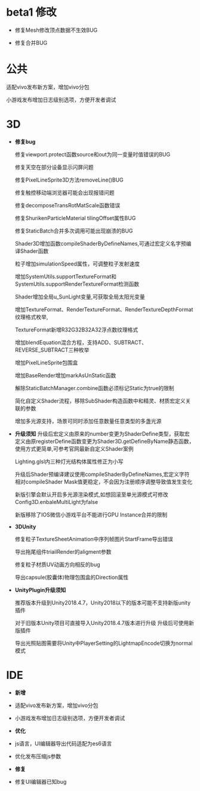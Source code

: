 # beta1 修改

- 修复Mesh修改顶点数据不生效BUG

- 修复合并BUG

# 公共
   
   适配vivo发布新方案，增加vivo分包
    
   小游戏发布增加日志级别选项，方便开发者调试

# 3D

- **修复bug**

   修复viewport.protect函数source和out为同一变量时值错误的BUG

   修复天空在部分设备显示闪屏问题

   修复PixelLineSprite3D方法removeLine()BUG

   修复触控移动端浏览器可能会出现报错问题 

   修复decomposeTransRotMatScale函数错误 

   修复ShurikenParticleMaterial tilingOffset属性BUG

   修复StaticBatch合并多次调用可能出现崩溃的BUG

   Shader3D增加函数compileShaderByDefineNames,可通过宏定义名字预编译Shader函数

   粒子增加simulationSpeed属性，可调整粒子发射速度

   增加SystemUtils.supportTextureFormat和SystemUtils.supportRenderTextureFormat检测函数

   Shader增加全局u_SunLight变量,可获取全局太阳光变量

   增加TextureFormat、RenderTextureFormat、RenderTextureDepthFormat纹理格式枚举,

   TextureFormat新增R32G32B32A32浮点数纹理格式

   增加blendEquation混合方程，支持ADD、SUBTRACT、REVERSE_SUBTRACT三种枚举

   增加PixelLineSprite包围盒

   增加BaseRender增加markAsUnStatic函数

   解除StaticBatchManager.combine函数必须标记Static为true的限制

   简化自定义Shader流程，移除SubShader构造函数中和精灵、材质宏定义关联的参数

   增加多光源支持，场景可同时添加任意数量任意类型的多盏光源

- **升级须知**
   升级后宏定义由原来的number变更为ShaderDefine类型，获取宏定义由原registerDefine函数变更为Shader3D.getDefineByName静态函数，使用方式更简单,可参考官网最新自定义Shader案例

   Lighting.glsl内三种灯光结构体属性修正为小写

   升级后Shader预编译建议使用compileShaderByDefineNames,宏定义字符相对compileShader Mask值更稳定，不会因为注册顺序调整导致值发生变化

   新版引擎会默认开启多光源渲染模式,如想回滚至单光源模式可修改Config3D.enbaleMultiLight为false

   新版移除了IOS微信小游戏平台不能进行GPU Instance合并的限制

- **3DUnity**

   修复粒子TextureSheetAnimation中序列帧图片StartFrame导出错误

   导出拖尾组件triailRender的aligment参数

   修复粒子材质UV动画方向相反的bug

   导出capsule(胶囊体)物理包围盒的Direction属性

- **UnityPlugin升级须知**

   推荐版本升级到Unity2018.4.7，Unity2018以下的版本可能不支持新版unity插件

   对于旧版本Unity项目可直接导入Unity2018.4.7版本进行升级 升级后可使用新版插件

   导出光照贴图需要将Unity中PlayerSetting的LightmapEncode切换为normal模式

# IDE

- **新增**

- 适配vivo发布新方案，增加vivo分包

- 小游戏发布增加日志级别选项，方便开发者调试

- **优化**

- js语言，UI编辑器导出代码适配为es6语言

- 优化发布压缩js参数

- **修复**

- 修复UI编辑器已知bug

 